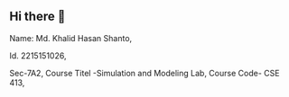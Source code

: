 ## Hi there 👋
Name: Md. Khalid Hasan Shanto,

Id. 2215151026,

Sec-7A2,
Course Titel -Simulation and Modeling Lab,
Course Code- CSE 413,

<!--
**khalidshanto/khalidshanto** is a ✨ _special_ ✨ repository because its `README.md` (this file) appears on your GitHub profile.

Here are some ideas to get you started:

- 🔭 I’m currently working on ...
- 🌱 I’m currently learning php
- 👯 I’m looking to collaborate on laravel
- 🤔 I’m looking for help with php
- 💬 Ask me about my interest
- 📫 How to reach me: 2215151026@uits.edu.bd
- 😄 Pronouns: He/Him
- ⚡ Fun fact: I like cricket (not the insect)
-->
